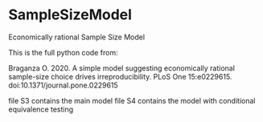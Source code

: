 # SampleSizeModel
Economically rational Sample Size Model

This is the full python code from:

Braganza O. 2020. 
A simple model suggesting economically rational sample-size choice drives irreproducibility. 
PLoS One 15:e0229615. doi:10.1371/journal.pone.0229615

file S3 contains the main model
file S4 contains the model with conditional equivalence testing
